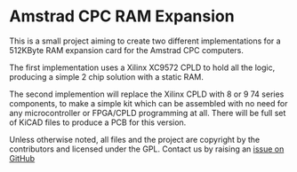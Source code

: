 # Amstrad CPC RAM Expansion

This is a small project aiming to create two different implementations for a 512KByte RAM expansion card for the Amstrad CPC computers.

The first implementation uses a Xilinx XC9572 CPLD to hold all the logic, producing a simple 2 chip solution with a static RAM.

The second implemention will replace the Xilinx CPLD with 8 or 9 74 series components, to make a simple kit which can be assembled with no need for any microcontroller or FPGA/CPLD programming at all. There will be full set of KiCAD files to produce a PCB for this version.


Unless otherwise noted, all files and the project are copyright by the contributors and licensed under the GPL. Contact us by raising an [issue on GitHub](https://github.com/revaldinho/cpc_ram_exp/issues)

